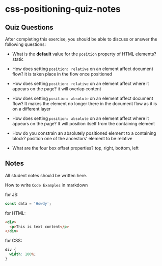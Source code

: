 # css-positioning-quiz-notes

## Quiz Questions

After completing this exercise, you should be able to discuss or answer the following questions:

- What is the **default** value for the `position` property of HTML elements?
  static

- How does setting `position: relative` on an element affect document flow?
  it is taken place in the flow once positioned

- How does setting `position: relative` on an element affect where it appears on the page?
  it will overlap content

- How does setting `position: absolute` on an element affect document flow?
  It makes the element no longer there in the document flow as it is on a different layer

- How does setting `position: absolute` on an element affect where it appears on the page?
  It will position itself from the containing element

- How do you constrain an absolutely positioned element to a containing block?
  position one of the ancestors' element to be relative

- What are the four box offset properties?
  top, right, bottom, left

## Notes

All student notes should be written here.

How to write `Code Examples` in markdown

for JS:

```javascript
const data = 'Howdy';
```

for HTML:

```html
<div>
  <p>This is text content</p>
</div>
```

for CSS:

```css
div {
  width: 100%;
}
```
